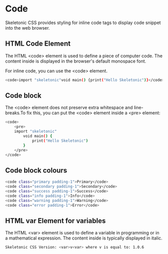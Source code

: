 # Code

Skeletonic CSS provides styling for inline code tags to display code snippet into the web browser.

## HTML Code Element

The HTML &lt;code&gt; element  is used to define a piece of computer code. The content inside is displayed in the browser's default monospace font.

For inline code, you can use the &lt;code&gt; element.

```sh
<code>import "skeletonic"void main() {print("Hello Skeletonic")}</code>
```

## Code block

The &lt;code&gt; element does not preserve extra whitespace and line-breaks.To fix this, you can put the &lt;code&gt; element inside a &lt;pre&gt; element:

```sh
<code>
    <pre>
    import "skeletonic"
        void main() {
            print("Hello Skeletonic")
        }
    </pre>
</code>               
```

## Code block colours

```sh
<code class="primary padding-1">Primary</code>                
<code class="secondary padding-1">Secondary</code>                
<code class="success padding-1">Success</code>                
<code class="info padding-1">Info</code>                
<code class="warning padding-1">Warning</code>                
<code class="error padding-1">Error</code>                
```

## HTML var Element for variables

The HTML &lt;var&gt; element is used to define a variable in programming or in a mathematical expression. The content inside is typically displayed in italic.

```sh
Skeletonic CSS Version: <var>v<var> where v is equal to: 1.0.6
```
